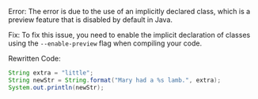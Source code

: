 
Error: The error is due to the use of an implicitly declared class, which is a preview feature that is disabled by default in Java.

Fix: To fix this issue, you need to enable the implicit declaration of classes using the `--enable-preview` flag when compiling your code.

Rewritten Code:
```java
String extra = "little";
String newStr = String.format("Mary had a %s lamb.", extra);
System.out.println(newStr);
```
